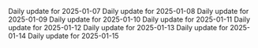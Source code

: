 Daily update for 2025-01-07
Daily update for 2025-01-08
Daily update for 2025-01-09
Daily update for 2025-01-10
Daily update for 2025-01-11
Daily update for 2025-01-12
Daily update for 2025-01-13
Daily update for 2025-01-14
Daily update for 2025-01-15
